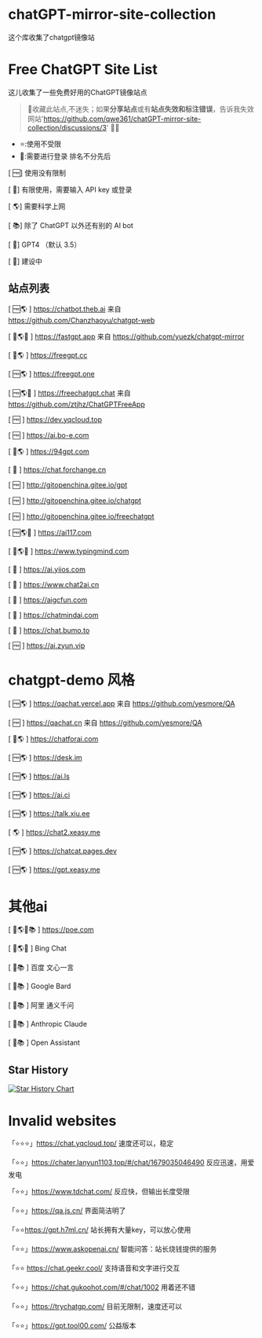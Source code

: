 # chatGPT-mirror-site-collection
这个库收集了chatgpt镜像站
# Free ChatGPT Site List

这儿收集了一些免费好用的ChatGPT镜像站点
> 🤭收藏此站点,不迷失；如果**分享站点**或有**站点失效和标注错误**，告诉我失效网站'https://github.com/qwe361/chatGPT-mirror-site-collection/discussions/3'
> 🧡🧡
> 

- ⭐:使用不受限
- 🔑:需要进行登录
 排名不分先后

[ 🆓] 使用没有限制

[ 🔐] 有限使用，需要输入 API key 或登录

[ 🌎] 需要科学上网

[ 📚] 除了 ChatGPT 以外还有别的 AI bot

[ 🔔] GPT4 （默认 3.5）

[ 🚧] 建设中



## 站点列表
[ 🆓🌎 ] https://chatbot.theb.ai 来自 https://github.com/Chanzhaoyu/chatgpt-web

[ 🔐🌎🔔 ] https://fastgpt.app 来自 https://github.com/yuezk/chatgpt-mirror

[ 🔐🌎 ] https://freegpt.cc

[ 🆓🌎 ] https://freegpt.one

[ 🆓🌎🔔 ] https://freechatgpt.chat 来自 https://github.com/ztjhz/ChatGPTFreeApp

[ 🆓 ] https://dev.yqcloud.top

[ 🆓 ] https://ai.bo-e.com

[ 🔐🌎 ] https://94gpt.com

[ 🔐 ] https://chat.forchange.cn

[ 🆓 ] http://gitopenchina.gitee.io/gpt

[ 🆓 ] http://gitopenchina.gitee.io/chatgpt

[ 🆓 ] http://gitopenchina.gitee.io/freechatgpt

[ 🆓🌎🔔 ] https://ai117.com

[ 🔐🌎🔔 ] https://www.typingmind.com

[ 🔐 ] https://ai.yiios.com

[ 🔐 ] https://www.chat2ai.cn

[ 🔐 ] https://aigcfun.com

[ 🔐 ] https://chatmindai.com

[ 🔐 ] https://chat.bumo.to

[ 🆓 ] https://ai.zyun.vip

# chatgpt-demo 风格
[ 🆓🌎 ] https://qachat.vercel.app 来自 https://github.com/yesmore/QA

[ 🆓 ] https://qachat.cn 来自 https://github.com/yesmore/QA

[ 🔐🌎 ] https://chatforai.com

[ 🆓🌎 ] https://desk.im

[ 🆓🌎 ] https://ai.ls

[ 🆓🌎 ] https://ai.ci

[ 🆓🌎 ] https://talk.xiu.ee

[ 🌎 ] https://chat2.xeasy.me

[ 🆓🌎 ] https://chatcat.pages.dev

[ 🆓🌎 ] https://gpt.xeasy.me

# 其他ai
[ 🔐🌎🔔📚 ] https://poe.com

[ 🔐🌎🔔 ] Bing Chat

[ 🚧📚 ] 百度 文心一言

[ 🚧📚 ] Google Bard

[ 🚧📚 ] 阿里 通义千问

[ 🚧📚 ] Anthropic Claude

[ 🚧📚 ] Open Assistant
         

## Star History

[![Star History Chart](https://api.star-history.com/svg?repos=qwe361/chatGPT-mirror-site-collection&type=Date)](https://star-history.com/#qwe361/chatGPT-mirror-site-collection&Date)




# Invalid websites
「⭐⭐⭐」https://chat.yqcloud.top/ 速度还可以，稳定

「⭐⭐」https://chater.lanyun1103.top/#/chat/1679035046490 反应迅速，用爱发电

「⭐⭐」https://www.tdchat.com/ 反应快，但输出长度受限

「⭐⭐」https://qa.js.cn/ 界面简洁明了

「⭐⭐https://gpt.h7ml.cn/ 站长拥有大量key，可以放心使用

「⭐⭐」https://www.askopenai.cn/ 智能问答：站长烧钱提供的服务

「⭐⭐ https://chat.geekr.cool/ 支持语音和文字进行交互

「⭐⭐」https://chat.gukoohot.com/#/chat/1002 用着还不错

「⭐⭐」https://trychatgp.com/ 目前无限制，速度还可以

「⭐⭐」https://gpt.tool00.com/ 公益版本


